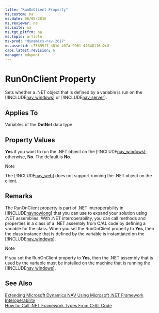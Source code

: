 ```yaml
---
title: "RunOnClient Property"
ms.custom: na
ms.date: 06/05/2016
ms.reviewer: na
ms.suite: na
ms.tgt_pltfrm: na
ms.topic: article
ms-prod: "dynamics-nav-2017"
ms.assetid: c75899f7-b01d-407a-9961-44648116a2c8
caps.latest.revision: 6
manager: edupont
---
```

# RunOnClient Property
Sets whether a .NET object that is defined by a variable is run on the [!INCLUDE[nav_windows](includes/nav_windows_md.md)] or [!INCLUDE[nav_server](includes/nav_server_md.md)].  
  
## Applies To  
 Variables of the **DotNet** data type.  
  
## Property Values  
 **Yes** if you want to run the .NET object on the [!INCLUDE[nav_windows](includes/nav_windows_md.md)]; otherwise, **No**. The default is **No**.  
  
> [!NOTE]  
>  The [!INCLUDE[nav_web](includes/nav_web_md.md)] does not support running the .NET object on the client.  
  
## Remarks  
 The RunOnClient property is part of .NET interoperability in [!INCLUDE[navnowlong](includes/navnowlong_md.md)] that you can use to expand your solution using .NET assemblies. With .NET interoperability, you can call methods and properties in a class of a .NET assembly from C\/AL code by defining a variable for the class. When you set the RunOnClient property to **Yes**, then the class instance that is defined by the variable is instantiated on the [!INCLUDE[nav_windows](includes/nav_windows_md.md)].  
  
> [!NOTE]  
>  If you set the RunOnClient property to **Yes**, then the .NET assembly that is used by the variable must be installed on the machine that is running the [!INCLUDE[nav_windows](includes/nav_windows_md.md)].  
  
## See Also  
 [Extending Microsoft Dynamics NAV Using Microsoft .NET Framework Interoperability](Extending-Microsoft-Dynamics-NAV-Using-Microsoft-.NET-Framework-Interoperability.md)   
 [How to: Call .NET Framework Types From C\-AL Code](How%20to:%20Call%20.NET%20Framework%20Types%20From%20C-AL%20Code.md)